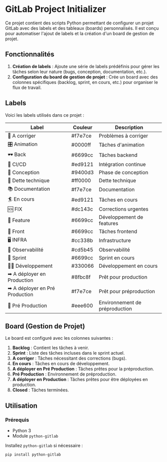# GitLab Project Initializer

Ce projet contient des scripts Python permettant de configurer un projet GitLab avec des labels et des tableaux (boards) personnalisés. Il est conçu pour automatiser l'ajout de labels et la création d'un board de gestion de projet.

## Fonctionnalités

1. **Création de labels** : Ajoute une série de labels prédéfinis pour gérer les tâches selon leur nature (bugs, conception, documentation, etc.).
2. **Configuration du board de gestion de projet** : Crée un board avec des colonnes spécifiques (backlog, sprint, en cours, etc.) pour organiser le flux de travail.

## Labels

Voici les labels utilisés dans ce projet :

| Label                    | Couleur   | Description               |
|--------------------------|-----------|---------------------------|
| 🐛 A corriger            | #f7e7ce   | Problèmes à corriger      |
| 🎛 Animation             | #0000ff   | Tâches d'animation        |
| 🕶 Back                  | #6699cc   | Tâches backend            |
| 🦊 CI/CD                 | #ed9121   | Intégration continue      |
| 📏 Conception            | #9400d3   | Phase de conception       |
| 📛 Dette technique       | #ff0000   | Dette technique           |
| 📚 Documentation         | #f7e7ce   | Documentation             |
| 🏄 En cours              | #ed9121   | Tâches en cours           |
| 🆘 FIX                   | #dc143c   | Corrections urgentes      |
| 🙋 Feature               | #6699cc   | Développement de features |
| 🎨 Front                 | #6699cc   | Tâches frontend           |
| 🖥 INFRA                 | #cc338b   | Infrastructure            |
| 👀 Observabilité         | #cd5b45   | Observabilité             |
| 🚀 Sprint                | #6699cc   | Sprint en cours           |
| 👨‍💻 Développement        | #330066   | Développement en cours    |
| ➡ A déployer en Production | #8fbc8f | Prêt pour production     |
| ➡ A déployer en Pré Production | #f7e7ce | Prêt pour préproduction |
| 🤙 Pré Production        | #eee600   | Environnement de préproduction |

## Board (Gestion de Projet)

Le board est configuré avec les colonnes suivantes :

1. **Backlog** : Contient les tâches à venir.
2. **Sprint** : Liste des tâches incluses dans le sprint actuel.
3. **A corriger** : Tâches nécessitant des corrections (bugs).
4. **En cours** : Tâches en cours de développement.
5. **A déployer en Pré Production** : Tâches prêtes pour la préproduction.
6. **Pré Production** : Environnement de préproduction.
7. **A déployer en Production** : Tâches prêtes pour être déployées en production.
8. **Closed** : Tâches terminées.

## Utilisation

### Prérequis

- Python 3
- Module `python-gitlab`

Installez `python-gitlab` si nécessaire :
```bash
pip install python-gitlab
